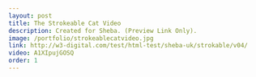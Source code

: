 ```yaml
---
layout: post
title: The Strokeable Cat Video
description: Created for Sheba. (Preview Link Only).
image: /portfolio/strokeablecatvideo.jpg
link: http://w3-digital.com/test/html-test/sheba-uk/strokable/v04/
video: A1XIpujGOSQ
order: 1
---
```


